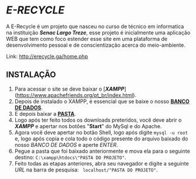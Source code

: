 # **_E-RECYCLE_**

A E-Recycle é um projeto que nasceu no curso de técnico em informatica na instituição **_Senac Largo Treze_**, esse projeto é inicialmente uma aplicação WEB que tem como foco estender esse site em uma plataforma de desenvolvimento pessoal e de conscientização acerca do meio-ambiente.

Link: http://erecycle.ga/home.php

## INSTALAÇÃO

1. Para acessar o site se deve baixar o [**_XAMPP_**] (https://www.apachefriends.org/pt_br/index.html).
1. Depois de instalado o XAMPP, é essencial que se baixe o nosso [**BANCO DE DADOS**](https://www.dropbox.com/transfer/cap_pid_ft%3AAAAAAB5AeruNFjnc3RsU6fehA7Bm-lLEXcNrsSyS142F8DZ8Ceej0IM). 
1. E depois baixar a [**PASTA**](https://www.dropbox.com/transfer/cap_pid_ft%3AAAAAAEpG0zZWFqf5qGBqCH-3LekYK5UChQZMTdkKpF-H9slzDtAHrwA).
1. Logo após ter feito todos os downloads preteridos, você deve abrir o **_XAMPP_** e apertar nos botôes "**Start**" do MySql e do Apache.
1. Agora você deve apertar no botão Shell, logo após digite ``` mysql -u root ``` e, logo após copia e cola todo o código presente do arquivo baixado do nosso _BANCO DE DADOS_ e aperte _ENTER_.
1. Pegue a pasta que foi baixado anteriormente e mova ela para o seguinte destino: ``` C:\xampp\htdocs\"PASTA DO PROJETO" ```.
1. Feito todas as etapas anteriores, abra seu navegador e digite a seguinte _URL_ na barra de pesquisa: ``` localhost/"PASTA DO PROJETO"```.
